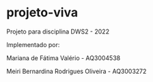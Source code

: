 # projeto-viva
Projeto para disciplina DWS2 - 2022


Implementado por:

Mariana de Fátima Valério - AQ3004538

Meiri Bernardina Rodrigues Oliveira - AQ3003272
